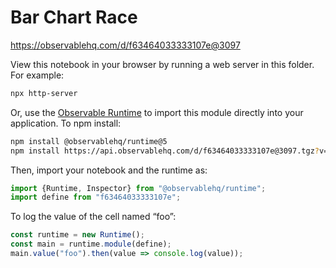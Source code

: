 # Bar Chart Race

https://observablehq.com/d/f63464033333107e@3097

View this notebook in your browser by running a web server in this folder. For
example:

~~~sh
npx http-server
~~~

Or, use the [Observable Runtime](https://github.com/observablehq/runtime) to
import this module directly into your application. To npm install:

~~~sh
npm install @observablehq/runtime@5
npm install https://api.observablehq.com/d/f63464033333107e@3097.tgz?v=3
~~~

Then, import your notebook and the runtime as:

~~~js
import {Runtime, Inspector} from "@observablehq/runtime";
import define from "f63464033333107e";
~~~

To log the value of the cell named “foo”:

~~~js
const runtime = new Runtime();
const main = runtime.module(define);
main.value("foo").then(value => console.log(value));
~~~
